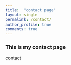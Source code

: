 ```yaml
---
title:  "contact page"
layout: single
permalink: /contact/
author_profile: true
comments: true
---
```


### This is my contact page

contact